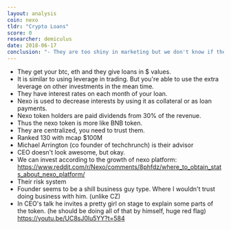 ```yaml
---
layout: analysis
coin: nexo
tldr: "Crypto Loans"
score: 0
researcher: demiculus
date: 2018-06-17
conclusion: "- They are too shiny in marketing but we don't know if their business is working because they haven't shared their data.\n- From what I have seen there is a high probability that people don't use their product.\n- I've tried to get their data from social media, emailed them etc, no luck."
---
```


- They get your btc, eth and they give loans in $ values.
- It is similar to using leverage in trading. But you're able to use the extra leverage on other investments in the mean time.
- They have interest rates on each month of your loan.
- Nexo is used to decrease interests by using it as collateral or as loan payments.
- Nexo token holders are paid dividends from 30% of the revenue.
- Thus the nexo token is more like BNB token.
- They are centralized, you need to trust them.
- Ranked 130 with mcap $100M
- Michael Arrington (co founder of techchrunch) is their advisor
- CEO doesn't look awesome, but okay.
- We can invest according to the growth of nexo platform: https://www.reddit.com/r/Nexo/comments/8phfdz/where_to_obtain_stats_about_nexo_platform/
- Their risk system
- Founder seems to be a shill business guy type. Where I wouldn't trust doing business with him. (unlike CZ)
- In CEO's talk he invites a pretty girl on stage to explain some parts of the token. (he should be doing all of that by himself, huge red flag) https://youtu.be/UC8sJ0lu5YY?t=584